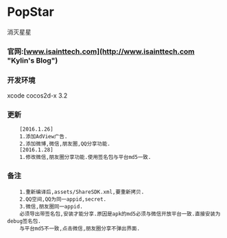# PopStar
消灭星星
### 官网:[www.isainttech.com](http://www.isainttech.com "Kylin's Blog")
### 开发环境
xcode cocos2d-x 3.2
### 更新
		[2016.1.26]
		1.添加AdView广告.
		2.添加微博,微信,朋友圈,QQ分享功能.
		[2016.1.28]
		1.修改微信,朋友圈分享功能.使用签名包与平台md5一致.
### 备注
		1.重新编译后,assets/ShareSDK.xml,要重新拷贝.
		2.QQ空间,QQ为同一appid,secret.
		3.微信,朋友圈同一appid.
		必须导出带签名包,安装才能分享.原因是apk的md5必须与微信开放平台一致.直接安装为debug签名包.
		与平台md5不一致,点击微信,朋友圈分享不弹出界面.